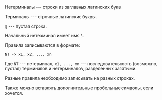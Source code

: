 Нетерминалы --- строки из заглавных латинских букв.

Терминалы --- строчные латинские буквы.

`@` --- пустая строка.

Начальный нетерминал имеет имя `S`.

Правила записываются в формате:

`NT -> x1, x2, ..., xn`

Где `NT` --- нетерминал, `x1, ..., xn` --- последовательность (возможно, пустая) терминалов и нетерминалов, разделенных запятыми.

Разные правила необходимо записывать на разных строках.

Также можно вставлять дополнительные пробельные символы, если хочется.
